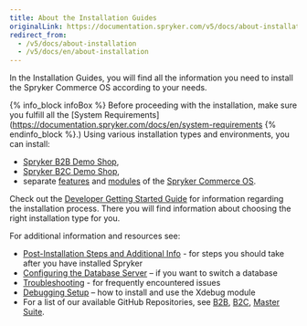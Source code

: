 ```yaml
---
title: About the Installation Guides
originalLink: https://documentation.spryker.com/v5/docs/about-installation
redirect_from:
  - /v5/docs/about-installation
  - /v5/docs/en/about-installation
---
```


In the Installation Guides, you will find all the information you need to install the Spryker Commerce OS according to your needs.

{% info_block infoBox %}
Before proceeding with the installation, make sure you fulfill all the [System Requirements](https://documentation.spryker.com/docs/en/system-requirements
{% endinfo_block %}.)
Using various installation types and environments, you can install:

* [Spryker B2B Demo Shop](https://documentation.spryker.com/docs/en/b2b-suite),
* [Spryker B2C Demo Shop](https://documentation.spryker.com/docs/en/b2c-suite),
* separate [features](https://documentation.spryker.com/docs/en/features) and [modules](https://documentation.spryker.com/v20/docs) of the [Spryker Commerce OS](https://documentation.spryker.com/docs/en/master-suite).

 
Check out the [Developer Getting Started Guide](https://documentation.spryker.com/docs/en/dev-getting-started) for information regarding the installation process. There you will find information about choosing the right installation type for you.

For additional information and resources see:

* [Post-Installation Steps and Additional Info](https://documentation.spryker.com/docs/en/post-installation-steps-and-additional-info) - for steps you should take after you have installed Spryker
* [Configuring the Database Server](https://documentation.spryker.com/docs/en/configure-database-server) – if you want to switch a database
* [Troubleshooting](https://documentation.spryker.com/docs/en/troubleshooting) - for frequently encountered issues
* [Debugging Setup](https://documentation.spryker.com/docs/en/debugging-setup) – how to install and use the Xdebug module
* For a list of our available GitHub Repositories, see [B2B](https://documentation.spryker.com/docs/en/b2b-suite), [B2C](https://documentation.spryker.com/docs/en/b2c-suite), [Master Suite](https://documentation.spryker.com/docs/en/master-suite).

